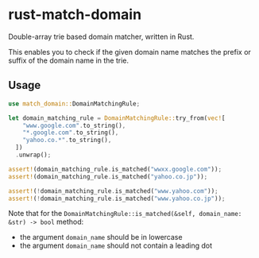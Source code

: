 # rust-match-domain

Double-array trie based domain matcher, written in Rust.

This enables you to check if the given domain name matches the prefix or suffix of the domain name in the trie.

## Usage

```rust
use match_domain::DomainMatchingRule;

let domain_matching_rule = DomainMatchingRule::try_from(vec![
    "www.google.com".to_string(),
    "*.google.com".to_string(),
    "yahoo.co.*".to_string(),
  ])
  .unwrap();

assert!(domain_matching_rule.is_matched("wwxx.google.com"));
assert!(domain_matching_rule.is_matched("yahoo.co.jp"));

assert!(!domain_matching_rule.is_matched("www.yahoo.com"));
assert!(!domain_matching_rule.is_matched("www.yahoo.co.jp"));
```

Note that for the `DomainMatchingRule::is_matched(&self, domain_name: &str) -> bool` method:

- the argument `domain_name` should be in lowercase
- the argument `domain_name` should not contain a leading dot
